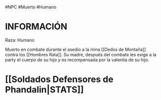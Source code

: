 #NPC #Muerto #Humano 
# INFORMACIÓN 
Raza: Humano

Muerto en combate durante el asedio a la mina [[Dedos de Montaña]] contra los [[Hombres Rata]].
Su madre, después del combate les exige a la party el cuerpo de su hijo y es recompensada por la valentía de su hijo.
# [[Soldados Defensores de Phandalin|STATS]]